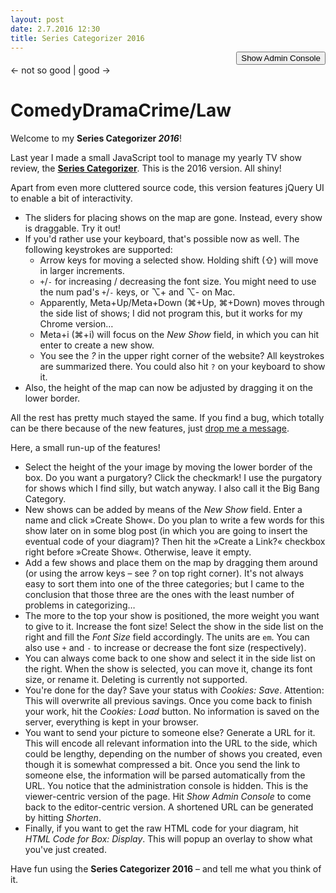```yaml
---
layout: post
date: 2.7.2016 12:30
title: Series Categorizer 2016
---
```

<style type="text/css">
	#modifyconsole, #seriesList {
		display: none;
	}
	#toggleAdminConsole {
		text-align: right;
		margin-top: -1.1em;
	}
	.formdescription {
		font-size: 0.8em;
	}
	#showPositioner .ui-widget-content {
		border: 1px solid #ddd;
	}
	#showPositioner .ui-slider {
		position: relative;
	}
	#showPositioner .ui-slider-horizontal {
		height: 2px;
	}
	#showPositioner .ui-corner-all {
		border-radius: 2px;
	}
	#showPositioner .ui-slider .ui-slider-handle {
		position: absolute;
		z-index: 2;
		width: 15px;
		height: 15px;
	}
	#showPositioner .ui-slider-horizontal .ui-slider-handle {
		top: -9px;
		margin-left: -.6em;
	}
	#showPositioner .ui-state-default, .ui-widget-content .ui-state-default {
		border: 1px solid #ccc;
		background: #f6f6f6;
	}
	#showPositioner .ui-slider-handle.ui-state-default {
		border-radius: 15px;
		top: -8px;
	}
	#showPositioner .ui-slider-handle.ui-state-default.ui-corner-all:focus {
		outline: none;
		box-shadow: 0 0 5px 2px rgb(112, 165, 249);
	}
	#showPositioner .ui-state-hover, .ui-widget-content .ui-state-hover {
		background: #d0e8f7;
		border-color: #9fcae5;
	}
	#horizontalSlider .ui-slider-handle:hover {
		cursor: ew-resize;
	}
	#verticalSlider .ui-slider-handle:hover {
		cursor: ns-resize;
	}
	.init {
		opacity: 0.3;
	}
	#showinput {
		margin-bottom: 15px;
	}	
	#urlInteraction pre {
		overflow: auto;
		font-size: 0.8em;
	}
/*
	#boxModifier input {
		text-align: center;
	}
*/
	#boxModifier .rightInput {
		margin-right: 20px;
	}
	#seriesList {
		position: relative;
		float: left;
		left: 840px;
		top: -100px;
		padding: 10px;
		background-color: rgba(255, 255, 255, 0.4);
		max-width: 160px
	}
	#seriesList h1 {
		font-size: 12px;
		margin-top: 0;
	}
	#seriesList #listSelect {
		float: left;
		margin-right: 5px;
	}
	#seriesList .up-botton, #seriesList .down-button {
		display: block;
	}
	
	
	li.draggable.ui-draggable-dragging {
		border: 1px solid #C0C0FF;
		box-shadow: 0px 0px 3px #FFFFFF;
	}
	ol#shows li.draggable {
		border: 1px solid rgba(0,0,0,0);
	}

	.ui-resizable-handle {
	    position: absolute;
	    font-size: 0.1px;
	    display: block;
	    touch-action: none;
	}
	.ui-resizable-s {
	    cursor: s-resize;
	    height: 7px;
	    width: 100%;
	    bottom: -5px;
	    left: 0;
	}
	#keys {
		position: fixed;
		top: 30px;
		right: 30px;
		color: #909090;
		background: #fbfbfb;
		border: 1px solid #888888;
		padding: 5px;
		z-index: 23;
		opacity: 0.3;
	}
	#keys:hover, #keys:active {
		border-color: #525252;
		opacity: 1;
	}
	#keys .description, #keys .icons {
		display: inline-block;
		vertical-align: middle;
	}
	#keys .description {
		margin-right: 3px;
		font-size: 0.8em;
		text-align: right;
	}
	#keys .icons {
		text-align: center;
	}
	#keys #keys_up {
		display: block;
	    text-align: center;
	    margin-bottom: -5px;
	    margin-left: 1px;
	}
	#keys_size, #keys_focus {
		margin-top: 0.6em;
	}
</style>
<link rel="stylesheet" href="/css/seriestriptychon.css" type="text/css" media="screen" />
<!-- <link rel="stylesheet" href="//code.jquery.com/ui/1.11.4/themes/smoothness/jquery-ui.css"> -->

<script   src="//code.jquery.com/jquery-2.2.4.min.js"   integrity="sha256-BbhdlvQf/xTY9gja0Dq3HiwQF8LaCRTXxZKRutelT44="   crossorigin="anonymous"></script>
<script   src="//code.jquery.com/ui/1.11.4/jquery-ui.min.js"   integrity="sha256-xNjb53/rY+WmG+4L6tTl9m6PpqknWZvRt0rO1SRnJzw="   crossorigin="anonymous"></script>
<script src="/assets/js/js.cookie.js"></script>
<script src="/assets/js/jquery.ba-bbq.browserFix.js"></script>
<script src="/assets/js/jquery.ba-bbq.min.js"></script>
<link rel="stylesheet" href="/assets/js/jquery.fancybox.css?v=2.1.5" type="text/css" media="screen" />
<script type="text/javascript" src="/assets/js/jquery.fancybox.pack.js?v=2.1.5"></script>
<script type="text/javascript" src="/assets/js/keypress-2.1.4.min.js"></script>
<script type="text/javascript" src="/assets/js/lz-string.min.js"></script>
<script>
function initGapi() {
	gapi.client.setApiKey('AIzaSyDzu5-cdGnVFrOGIIO20_nDJo0rQmaVAfs');
	gapi.client.load('urlshortener', 'v1', function() {});
}
</script>
<script src="https://apis.google.com/js/client.js?onload=initGapi"></script>
<div id="toggleAdminConsole"><button>Show Admin Console</button></div>
<div id="modifyconsole">
	<form id="boxModifier">
<!-- 		<span class="formdescription">Map Height:</span> <input type="text" id="boxHeight" value="500" style="width: 35px" title="Height of the show box in px"> -->
<!-- 		<span class="formdescription">Max / Min Font Size:</span> <input type="text" id="maxFontSize" value="2.2" style="width: 25px" title="Maximum font size of a show on the map, in em"> <input type="text" id="minFontSize" class="rightInput" value="0.4" style="width: 25px" title="Minimum font size of a show on the map, in em"> -->
		<!-- <input type="submit" id="setBoxHeight" value="Set"> -->
		<span class="formdescription" title="Should there be a purgatory region at the end of the map? It's for shows you hate but still watch. Because the devil.">Purgatory:</span> <input type="checkbox" id="displayPurgatory" title="Display purgatory?" checked>
	</form>
	<form id="showinput">
		<span class="formdescription">New Show:</span> <input type="text" id="newshowname" value="Show Name">
		<input type="checkbox" id="withLink" title="Create a link?" checked>
		<input type="submit" id="createshow" value="Create Show">
	</form>
	<form id="currentShow" class="init">
		<span class="formdescription" title="Name of currently selected show. Can be used to rename it.">Name of Current Show:</span> <input type="text" id="currentshowname" value="">
		<input type="submit" id="renameshow" value="Set New Name">
<!-- 		<button id="delete">Delete Show</button> -->
	</form>
	<div id="showPositioner" class="init">
		<form id="showModifier">
			<span class="formdescription">Font size / em:</span> <input type="text" id="size" style="width: 30px" value="1">
			<input type="submit" id="modifyShow" value="Set">
		</form>
	</div>
	<div id="cookieInteraction">
		<span class="formdescription" title="The current shows and their configuration can be saved or retrieved from cookies.">Cookies:</span> <button id="saveCookie">Save</button>
		<button id="loadCookie">Load</button>
	</div>
	<div id="urlInteraction">
		<span class="formdescription" title="Shows can be parsed from URL or a URL for the current shows can be generated.">URLs:</span> 
		<button id="genUrl">Generate URL</button>
		<button id="parseUrl">Parse URL</button>
		<button id="shortenUrl">Shorten</button>
		<pre class="shortedUrl" style="display: inline"><code></code></pre>
		<pre id="url" style="display: none"><code></code></pre>
	</div>
	<div id="genCode">
		<span class="formdescription">HTML Code for Box:</span> <a href="#code" class="fancybox" rel="group"><button id="showCode">Display</button></a>
		<div id="code" style="display: none; max-width: 800px; max-height: 500px; font-size: 0.8em"><pre></pre></div>
	</div>
	<div id="keys">
		<div class="keys_hidden"><strong>?</strong></div>
		<div class="keys_shown" style="display: none;">
			<div id="keys_arrows">
				<span class="description">Move Show:</span>
				<span class="icons">
					<span id="keys_up">▲</span>
					<span id="keys_left">◀</span>
					<span id="keys_down">▼</span>
					<span id="keys_down">▶</span>
				</span>
			</div>
			<div id="keys_more">
				<span class="description">Move more:</span>
				<span class="icons">+ ⇧</span>
			</div>
			<div id="keys_size">
				<span class="description">Font size:</span>
				<span class="icons">⌥+/⌥-<br>
				+/-<span style="font-size: 0.8em">(Numpad)</span>
				</span>
			</div>
			<div id="keys_focus">
				<span class="description">Focus <em>New</em>:</span>
				<span class="icons">⌘i</span>
			</div>
		</div>
	</div>
</div>
<div id="seriesList" class="init">
	<h1>List of Series</h1>
	<select id="listSelect" size="3">
<!--
		<input type="button" class="up-button" value="&#9650;">
		<input type="button" class="down-button" value="&#9660;">
-->
	</select>
</div>
<div id="seriestriptychon">
	<div class="lowershadow purgatory"><span class="text">← not so good | good →</span></div>
	<h1 class="genres"><span id="comedy">Comedy</span><span id="drama">Drama</span><span id="crime">Crime/Law</span></h1>
	<ol id="shows">
	</ol>
</div>

Welcome to my **Series Categorizer *2016***!

Last year I made a small JavaScript tool to manage my yearly TV show review, the **[Series Categorizer](/2015/05/15/series-categorizer.html)**. This is the 2016 version. All shiny!

Apart from even more cluttered source code, this version features jQuery UI to enable a bit of interactivity.

* The sliders for placing shows on the map are gone. Instead, every show is draggable. Try it out!
* If you'd rather use your keyboard, that's possible now as well. The following keystrokes are supported:
	+ Arrow keys for moving a selected show. Holding shift (⇧) will move in larger increments.
	+ `+`/`-` for increasing / decreasing the font size. You might need to use the num pad's `+`/`-` keys, or ⌥+ and ⌥- on Mac.
	+ Apparently, Meta+Up/Meta+Down (⌘+Up, ⌘+Down) moves through the side list of shows; I did not program this, but it works for my Chrome version…
	+ Meta+i (⌘+i) will focus on the *New Show* field, in which you can hit enter to create a new show.
	+ You see the *?* in the upper right corner of the website? All keystrokes are summarized there. You could also hit `?` on your keyboard to show it.
* Also, the height of the map can now be adjusted by dragging it on the lower border.

All the rest has pretty much stayed the same. If you find a bug, which totally can be there because of the new features, just [drop me a message](https://twitter.com/AndiH/).

Here, a small run-up of the features!

* Select the height of the your image by moving the lower border of the box. Do you want a purgatory? Click the checkmark! I use the purgatory for shows which I find silly, but watch anyway. I also call it the Big Bang Category.
* New shows can be added by means of the *New Show* field. Enter a name and click »Create Show«. Do you plan to write a few words for this show later on in some blog post (in which you are going to insert the eventual code of your diagram)? Then hit the »Create a Link?« checkbox right before »Create Show«. Otherwise, leave it empty.
* Add a few shows and place them on the map by dragging them around (or using the arrow keys – see *?* on top right corner). It's not always easy to sort them into one of the three categories; but I came to the conclusion that those three are the ones with the least number of problems in categorizing…
* The more to the top your show is positioned, the more weight you want to give to it. Increase the font size! Select the show in the side list on the right and fill the *Font Size* field accordingly. The units are `em`. You can also use `+` and `-` to increase or decrease the font size (respectively).
* You can always come back to one show and select it in the side list on the right. When the show is selected, you can move it, change its font size, or rename it. Deleting is currently not supported.
* You're done for the day? Save your status with *Cookies: Save*. Attention: This will overwrite all previous savings. Once you come back to finish your work, hit the *Cookies: Load* button. No information is saved on the server, everything is kept in your browser.
* You want to send your picture to someone else? Generate a URL for it. This will encode all relevant information into the URL to the side, which could be lengthy, depending on the number of shows you created, even though it is somewhat compressed a bit. Once you send the link to someone else, the information will be parsed automatically from the URL. You notice that the administration console is hidden. This is the viewer-centric version of the page. Hit *Show Admin Console* to come back to the editor-centric version. A shortened URL can be generated by hitting *Shorten*.
* Finally, if you want to get the raw HTML code for your diagram, hit *HTML Code for Box: Display*. This will popup an overlay to show what you've just created.

Have fun using the **Series Categorizer 2016** – and tell me what you think of it.

<script>var initialized = false;
var mapIsEmpty = true;
var urlMode = false;
var activeShowId;
var arrShows = [];
var defaultPosition = {horizontal: 50, vertical: 50};

function show(name) {
	this.name = name;
	this.id = name.split(' ').join('').toLowerCase().replace(/[_\W]+/g, "");
	this.mapId = "map__" + this.id;
	this.sideId = "side__" + this.id;
	this.xpos = defaultPosition.horizontal;
	this.ypos = defaultPosition.vertical;
	this.fontsize = 1;
}
function sparseShow(show) {
	return {t: show.name, x: show.xpos, y: show.ypos, f: show.fontsize};
}
function generateExportArray() {
	var sparseArrShows = [];
	for (let key in arrShows) {
		let currentShow = arrShows[key];
		sparseArrShows.push(sparseShow(currentShow));
	}
	return {h: $("#seriestriptychon").height(), pur: $(".purgatory").is(":visible"), shows: sparseArrShows};
}
function parseExportArray(arr) {
	// box height
	$("#seriestriptychon").css("height", arr['h']);
	// $("#boxHeight").val(arr['h']);

	// purgatory
	if (arr['pur'] == false) {
		$(".purgatory").fadeToggle("fast");
		$("#displayPurgatory").prop('checked', false);
	}
	// parse shows
	arr['shows'].forEach(function(show){
// 		console.log("Show: ", show);
		loadShow(show);  // <- nope!
	});
}
function sortSidelist() {
	$("#seriesList #listSelect").find("option").sort(function(left, right) {
		return $(left).text().toLowerCase().localeCompare($(right).text().toLowerCase());
	}).each(function() {
		$("#seriesList #listSelect").append(this);
	});
}
function createShowInSidelist(show) {
	$("#seriesList #listSelect").append('<option value="' + show.sideId + '" selected="selected">' + show.name + '</option>');
	sortSidelist();
	
	var arrLength = Object.keys(arrShows).length;
	if (arrLength > 3 && arrLength < 20) {
		$("#seriesList #listSelect").attr("size", arrLength);
	}
}
var temp = 0;
function createShowOnMap(show) {
	var createLink = $("#withLink").is( ":checked" );
	var linkBefore = createLink ? '<a href="#' + show.id + '">' : '';
	var linkAfter = createLink ? '</a>' : '';
	
	$("#shows").append('\n\t\t<li id=' + show.mapId + ' style="top: ' + show.ypos + '%; left: ' + show.xpos + '%; font-size: ' + show.fontsize + 'em;" >' + linkBefore + show.name + linkAfter + '</li>');
	$("#" + show.mapId)
		.addClass("draggable")
		.addClass("draggable-active")
		.draggable({
			containment: $("#seriestriptychon"),
			start: function(event, ui) {
	     		$(ui.helper).width($(this).width() + 1);
	     	},
/*
			drag: function( event, ui ) {
			},
*/
			stop: function( event, ui ) {
				var $elm = $(this);
				var pos = $elm.position(),
					parentSizes = {
						height: $("#seriestriptychon").height(),
						width: $("#seriestriptychon").width()
					};
				var xpos = ((pos.left/parentSizes.width) * 100);
				var ypos = ((pos.top/parentSizes.height) * 100);
				xpos = Number(xpos.toFixed(2));
				ypos = Number(ypos.toFixed(2));
				$elm.css('top', ypos + '%').css('left', xpos + '%');
				
				showId = ui.helper[0]["id"].replace("map__","");
				arrShows[showId].xpos = xpos;
				arrShows[showId].ypos = ypos;
			}
	     });
}

function createShow(showname) {
	if (!initialized) initialize();
	var currentShow = new show(showname);
	arrShows[currentShow.id] = currentShow;
		
	activeShowId = currentShow.id;

	createShowInSidelist(currentShow);
	createShowOnMap(currentShow);
	selectShow(activeShowId);
}
function loadShow(currentSparseShow) {
	if (!initialized && !urlMode) initialize();
	var currentShow = new show(currentSparseShow.t);
	currentShow.xpos = currentSparseShow.x;  // ← why?
	currentShow.ypos = currentSparseShow.y;
	currentShow.fontsize = currentSparseShow.f;
// 	console.log(currentSparseShow);
// 	console.log(currentShow);
	arrShows[currentShow.id] = currentShow;
	activeShowId = currentShow.id;
	
	createShowInSidelist(currentShow);
	createShowOnMap(currentShow);
	selectShow(activeShowId);
}
function selectShow(showName) {
	activeShowId = cleanShowId(showName);
	currentShow = arrShows[activeShowId];
	setFontsizeInInputField(currentShow);
	fillShownameIntoInputField(currentShow);
}
function deleteShow() {
	// delete from side list
	$("#listSelect option").filter(function() {
		return $(this).val() == activeShowId
	}).remove();
	// delete from map
	$("#" + arrShows[activeShowId].mapId).remove();
	// delete from show array
	arrShows.splice(activeShowId, 1);
	
	selectShow(arrShows[0]);
}

function initialize() {
	initialized = true;
	$(".init").css("opacity", 1);
}

function toggleConsole() {
	$("#modifyconsole, #seriesList").toggle("slow", function() {
		if ($(this).is(':visible')) {
			$("#toggleAdminConsole button").text("Hide Admin Console");
		} else {
			$("#toggleAdminConsole button").text("Show Admin Console");
		}
	});
}

function fixJqueryDraggableWidth() {
	var currentObject = $("#" + arrShows[activeShowId].mapId);
	
	currentObject.css("width", "");
	currentObject.css("height", "");
	
	currentObject.css("width", currentObject.width() + 1);
	$("#" + arrShows[activeShowId].mapId).css("width", "");
	$("#" + arrShows[activeShowId].mapId).css("width", $("#" + arrShows[activeShowId].mapId));
}

function cleanShowId(showName) {
	return showName.replace("map__", "").replace("side__", "");
}
function resizeShow() {
	var size = $("#showModifier #size").val();
	
	$('#' + arrShows[activeShowId].mapId)
	.css("font-size", size + "em");
	arrShows[activeShowId].fontsize = size;
	fixJqueryDraggableWidth();
}
function setFontsizeInInputField(show) {
	$("#showModifier #size").val(show.fontsize);
}
function fillShownameIntoInputField(show) {
	$("#currentshowname").val(show.name);
}
function renameShow() {
	var oldname = arrShows[activeShowId].name;
	var newname = $("#currentshowname").val();
	if (oldname != newname) {
		arrShows[activeShowId].name = newname;
		// rename in side list
		$("#seriesList #listSelect option:selected").text(arrShows[activeShowId].name);
		// resort side list
		sortSidelist();
		// rename on map
		var element = $("#" + arrShows[activeShowId].mapId);
		if (element.children.length > 0) {
			 $("#" + arrShows[activeShowId].mapId + " a").text(arrShows[activeShowId].name);
		} else {
			 $("#" + arrShows[activeShowId].mapId).text(arrShows[activeShowId].name);
		}
		fixJqueryDraggableWidth();
	}
}
function writeCookie() {
	Cookies.set("seriescategorizer", JSON.stringify(generateExportArray()));
	console.log("Stored " + Object.keys(arrShows).length + " shows.");
}
function loadCookie() {
	var tempArray = Cookies.getJSON("seriescategorizer");
	var oldNumberOfShows = Object.keys(arrShows).length;
	parseExportArray(tempArray);
	var newNumberOfShows = Object.keys(arrShows).length;
	console.log("Loaded " + (newNumberOfShows - oldNumberOfShows) + " shows.");
}

function generateUrl() {
	var exportArray = generateExportArray();
// 	var encodedArray = window.btoa(JSON.stringify(exportArray).replace(/’/g, "'"));
	var encodedArray = LZString.compressToBase64(JSON.stringify(exportArray).replace(/’/g, "'"));
	var currentUrlWithoutParams = location.protocol + '//' + location.host + location.pathname;
// 	return $.param.querystring(currentUrlWithoutParams, encodedArray);
	return currentUrlWithoutParams + "?" + encodedArray;
}
function displayUrl(url) {
	$("#urlInteraction #url code").text(url);
}
function parseUrl() {
// 	var parsedUrl = $.deparam.querystring();
	var parsedUrl = window.location.search.substr(1);
// 	var decodedUrl = JSON.parse(window.atob(parsedUrl));
	var decodedUrl = JSON.parse(LZString.decompressFromBase64(parsedUrl));
	parseExportArray(decodedUrl);
}
var shortenedUrl;
function shortenUrl() {
// 	console.log($("#urlInteraction .url code").text());
	var longUrl = $("#urlInteraction #url code").text();
	var shortUrl = shorten(longUrl);
	console.log(shortUrl);
	shortenedUrl = shortUrl;
// 	$("#urlInteraction .shortedUrl code").text(shortUrl);
}


function shorten(url) {
  var request = gapi.client.urlshortener.url.insert({
	  'resource': {
		  'longUrl': url
	  }
  });
// 	  var shortUrl = "";
  request.execute(function(r) {
	  if (r.id != null) {
	  	$("#urlInteraction .shortedUrl code").text(r.id);
	  	return r.id;
	  } else {
		return "ERROR";
	  }
  });
// 	  return shortUrl;
}

function tryToParseUrl() {
	var parsedUrl = window.location.search.substr(1);
	try {
		parsedUrl = JSON.parse(window.atob(parsedUrl));
	}
	catch(err) {return;}
	
	if (!$.isEmptyObject(parsedUrl)) {
		if (('h' in parsedUrl) && ('shows' in parsedUrl)) {
			urlMode = true;
			parseUrl();
		}
	}
	return;
/*
	if (!$.isEmptyObject(parsedUrl['h'])
// 	 && !$.isEmptyObject(parsedUrl['pur'])  // This does not work for some reason!? Super strange
	 && !$.isEmptyObject(parsedUrl['shows'])) {
		urlMode = true;
		parseUrl();
	}
*/
}

function toggleKeyshortcuts() {
	if ($(".keys_hidden").is(":visible")) {
		$(".keys_hidden").fadeToggle("800", function(){$(".keys_shown").fadeToggle("400")});
	} else {
		$(".keys_shown").fadeToggle("800", function(){$(".keys_hidden").fadeToggle("400")});
	}
}

$(document).ready(function() {
	// Init
	$(".fancybox").fancybox();
	
	// Look for parsable URL present
	if (window.location.search.substr(1) != "") {
		tryToParseUrl();
	}
	if (!urlMode) {
		$("#modifyconsole, #seriesList").delay(400).toggle("slow", function() {
// 			console.log($(this).is(':visible'));
			if ($(this).is(':visible')) {
				$("#toggleAdminConsole button").text("Hide Admin Console");
			} else {
				$("#toggleAdminConsole button").text("Show Admin Console");
			}
		});
	}
	// Admin Console
	$("#toggleAdminConsole").button()
	.click(function() {
		if (!initialized && urlMode) {
			urlMode = false;
			initialize();
		}
		toggleConsole();
	});
	// Box modifications
	$("#displayPurgatory").on("click", function() {
		$(".purgatory").fadeToggle("fast");
	});
	// Show modifications
	$("form#showinput").submit(function(event) {
		event.preventDefault();
		createShow($("#newshowname").val());
	});
	$("form#showModifier").submit(function(event) {
		event.preventDefault();
		resizeShow();
	});
	$("#renameshow").button()
	.click(function(event) {
		event.preventDefault();
		renameShow();
	});	
	// Side list
	$("#seriesList #listSelect").change(function(){
		selectShow($(this).val());
	});
/* // Sorting in side list
	$("#seriesList .up-button").click(function() {
		$("#seriesList #listSelect option:selected:first-child").prop("selected", false);
		before = $("#seriesList #listSelect option:selected:first").prev();
		$("#seriesList #listSelect option:selected").detach().insertBefore(before);
	});
	$("#seriesList .down-button").click(function() {
		$("#seriesList #listSelect option:selected:last-child").prop("selected", false);
		after = $("#seriesList #listSelect option:selected:last").next();
		$("#seriesList #listSelect option:selected").detach().insertAfter(after);
	});
*/
	// Cookies
	$("#saveCookie").button()
	.click(function(){
		writeCookie();
	});
	$("#loadCookie").button()
	.click(function(){
		loadCookie();
	});
	$("#delete").button()
	.click(function(event) {
		event.preventDefault();
		deleteShow();
	});
	// URLs
	$("#urlInteraction #genUrl").button()
	.click(function(){
		var url = generateUrl();
		displayUrl(url);
		$("#url").css("display", "block");
		$("#urlInteraction #shortenUrl").button( "option", "disabled", false );
	});
	$("#urlInteraction #parseUrl").button()
	.click(function(){
		parseUrl();
	});
	$("#urlInteraction #shortenUrl").button({disabled: true})
	.click(function(){
// 		console.log("shorten");
		shortenUrl();
	});
	$("#showCode").button()
	.click(function(){
		$("#seriestriptychon ol#shows li").draggable("disable");
		var header = '<link rel="stylesheet" href="//static.andreasherten.de/css/seriestriptychon.css" type="text/css" media="screen" />\n'.replace(/\</g,"&lt;").replace(/\>/g, "&gt;");
		var content = $("#seriestriptychon").
			prop('outerHTML');
		console.log(content);
		var content = content.
			replace(/class="draggable draggable-active ui-draggable ui-draggable-handle"/g, "").
			replace(/class="ui-resizable-handle ui-resizable-e"/g, "").
			replace(/class="ui-resizable-handle ui-resizable-se ui-icon ui-icon-gripsmall-diagonal-se"/g, "").
			replace(/\</g,"&lt;").
			replace(/\>/g, "&gt;").
			replace(/(?:\r\n|\r|\n)/g, '<br />');
		$("#code pre").html(header + content);
		$("#seriestriptychon ol#shows li").draggable("enable")
	});
	$("#keys")
	.click(function() {
		toggleKeyshortcuts();
	});

})
$(function() { // http://api.jqueryui.com/draggable/
	$(".draggable").draggable({
		containment: $("#seriestriptychon"),
// 		delay: 100
// 		scope: "tasks"
		opacity: 0.8,
		drag: function( event, ui ) {
			console.log(ui);
		}
		
	})
})
	
$("#seriestriptychon").resizable({
	maxWidth: 800,
	minWidth: 800
});

/*
Mousetrap.bind('left', function(e) {
	if (e.preventDefault) {
        e.preventDefault();
    } else {
        // internet explorer
        e.returnValue = false;
    }
	console.log("Left Event!")
	var offSet = 0.2;
	if (e.shiftKey) {
		offSet = 1;
	}
	var newValue = arrShows[currentShow.id].xpos - offSet;
	arrShows[currentShow.id].xpos = newValue;
	$('#' + arrShows[activeShowId].mapId).css("left", newValue + "%");
});
*/

function moveLeft(amount = 0.2) {
	var newValue = arrShows[currentShow.id].xpos - amount;
	arrShows[currentShow.id].xpos = newValue;
	$('#' + arrShows[activeShowId].mapId).css("left", newValue + "%");
}

function moveUp(amount = 0.2) {
	var newValue = arrShows[currentShow.id].ypos - amount;
	arrShows[currentShow.id].ypos = newValue;
	$('#' + arrShows[activeShowId].mapId).css("top", newValue + "%");
}

function changeFontsize(amount = 0) {
	var newValue = parseFloat(arrShows[currentShow.id].fontsize) + amount;
	$("#showModifier #size").val(newValue);
	resizeShow();
}

var listener = new window.keypress.Listener();

listener.simple_combo("num_add", function(e) {changeFontsize(0.05);});
listener.simple_combo("alt =", function(e) {changeFontsize(0.05);});  // German keyboard hack …
listener.simple_combo("alt +", function(e) {changeFontsize(0.05);});
listener.simple_combo("num_subtract", function(e) {changeFontsize(-0.05);});
listener.simple_combo("alt -", function(e) {changeFontsize(-0.05);});

listener.simple_combo("left", function(e) {moveLeft();});
listener.simple_combo("shift left", function(e) {moveLeft(1);});
listener.simple_combo("right", function(e) {moveLeft(-0.2);});
listener.simple_combo("shift right", function(e) {moveLeft(-1);});

listener.simple_combo("up", function(e) {moveUp();});
listener.simple_combo("shift up", function(e) {moveUp(1);});
listener.simple_combo("down", function(e) {moveUp(-0.2);});
listener.simple_combo("shift down", function(e) {moveUp(-1);});

listener.simple_combo("meta i", function(e) {$("#newshowname").focus().select();});

listener.simple_combo("?", function(e) {toggleKeyshortcuts();}); 

/*
$(document).keydown(function(e) {
	switch(e.key) {
		// metaKey = cmd
		// ctrlKey = ctrl
		// altKey = ??
		case "ArrowLeft": 
			var offSet = 0.2;
			if (e.shiftKey) {
				offSet = 1;
			}
			var newValue = arrShows[currentShow.id].xpos - offSet;
			arrShows[currentShow.id].xpos = newValue;
			$('#' + arrShows[activeShowId].mapId).css("left", newValue + "%");
		break;

        case "ArrowUp": 
			var offSet = 0.2;
			if (e.shiftKey) {
				offSet = 1;
			}
			var newValue = arrShows[currentShow.id].ypos - offSet;
			arrShows[currentShow.id].ypos = newValue;
			$('#' + arrShows[activeShowId].mapId).css("top", newValue + "%");
        break;

        case "ArrowRight": 
			var offSet = 0.2;
			if (e.shiftKey) {
				offSet = 1;
			}
			var newValue = arrShows[currentShow.id].xpos + offSet;
			arrShows[currentShow.id].xpos = newValue;
			$('#' + arrShows[activeShowId].mapId).css("left", newValue + "%");

        break;

        case "ArrowDown": 
			var offSet = 0.2;
			if (e.shiftKey) {
				offSet = 1;
			}
			var newValue = arrShows[currentShow.id].ypos + offSet;
			arrShows[currentShow.id].ypos = newValue;
			$('#' + arrShows[activeShowId].mapId).css("top", newValue + "%");

        break;

        case "+":
        	if (e.altKey) console.log("increase font size");
        break;
        
        case "-":
        	if (e.altKey) console.log("decrease font size");
        break;

        default: return; // exit this handler for other keys
	}
	e.preventDefault(); // prevent the default action (scroll / move caret)
});
*/
</script>
